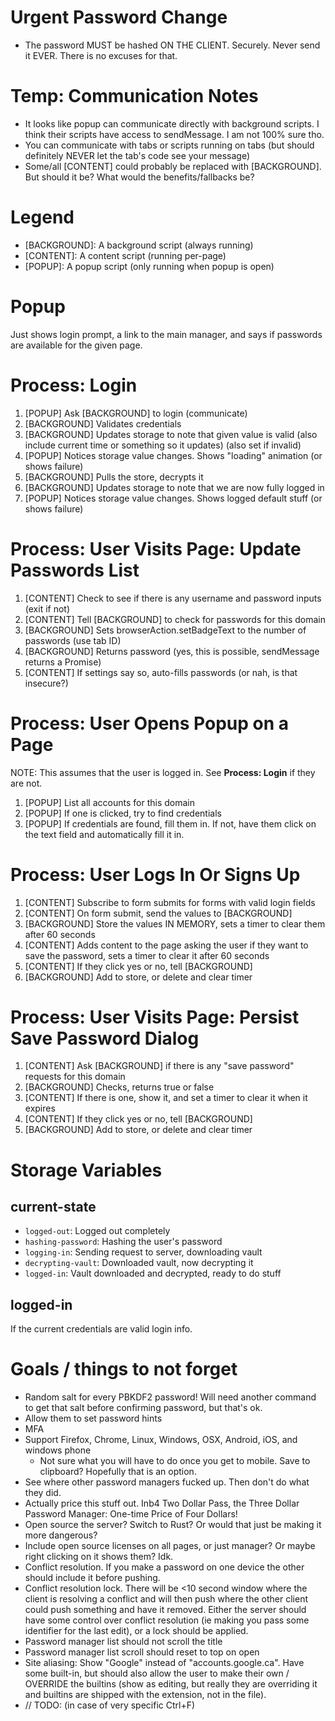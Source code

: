 # Urgent Password Change
- The password MUST be hashed ON THE CLIENT. Securely. Never send it EVER. There is no excuses for that.

# Temp: Communication Notes
- It looks like popup can communicate directly with background scripts. I think their scripts have access to sendMessage. I am not 100% sure tho.
- You can communicate with tabs or scripts running on tabs (but should definitely NEVER let the tab's code see your message)
- Some/all [CONTENT] could probably be replaced with [BACKGROUND]. But should it be? What would the benefits/fallbacks be?

# Legend
- [BACKGROUND]: A background script (always running)
- [CONTENT]: A content script (running per-page)
- [POPUP]: A popup script (only running when popup is open)

# Popup
Just shows login prompt, a link to the main manager, and says if passwords are available for the given page.

# Process: Login
1. [POPUP] Ask [BACKGROUND] to login (communicate)
2. [BACKGROUND] Validates credentials
3. [BACKGROUND] Updates storage to note that given value is valid (also include current time or something so it updates) (also set if invalid)
4. [POPUP] Notices storage value changes. Shows "loading" animation (or shows failure)
5. [BACKGROUND] Pulls the store, decrypts it
6. [BACKGROUND] Updates storage to note that we are now fully logged in
7. [POPUP] Notices storage value changes. Shows logged default stuff (or shows failure)

# Process: User Visits Page: Update Passwords List
1. [CONTENT] Check to see if there is any username and password inputs (exit if not)
2. [CONTENT] Tell [BACKGROUND] to check for passwords for this domain
3. [BACKGROUND] Sets browserAction.setBadgeText to the number of passwords (use tab ID)
4. [BACKGROUND] Returns password (yes, this is possible, sendMessage returns a Promise)
5. [CONTENT] If settings say so, auto-fills passwords (or nah, is that insecure?)

# Process: User Opens Popup on a Page
NOTE: This assumes that the user is logged in. See **Process: Login** if they are not.
1. [POPUP] List all accounts for this domain
2. [POPUP] If one is clicked, try to find credentials
3. [POPUP] If credentials are found, fill them in. If not, have them click on the text field and automatically fill it in.

# Process: User Logs In Or Signs Up
1. [CONTENT] Subscribe to form submits for forms with valid login fields
2. [CONTENT] On form submit, send the values to [BACKGROUND]
3. [BACKGROUND] Store the values IN MEMORY, sets a timer to clear them after 60 seconds
4. [CONTENT] Adds content to the page asking the user if they want to save the password, sets a timer to clear it after 60 seconds
5. [CONTENT] If they click yes or no, tell [BACKGROUND]
6. [BACKGROUND] Add to store, or delete and clear timer

# Process: User Visits Page: Persist Save Password Dialog
1. [CONTENT] Ask [BACKGROUND] if there is any "save password" requests for this domain
2. [BACKGROUND] Checks, returns true or false
3. [CONTENT] If there is one, show it, and set a timer to clear it when it expires
4. [CONTENT] If they click yes or no, tell [BACKGROUND]
5. [BACKGROUND] Add to store, or delete and clear timer

# Storage Variables

## current-state
- `logged-out`: Logged out completely
- `hashing-password`: Hashing the user's password
- `logging-in`: Sending request to server, downloading vault
- `decrypting-vault`: Downloaded vault, now decrypting it
- `logged-in`: Vault downloaded and decrypted, ready to do stuff

## logged-in
If the current credentials are valid login info.

# Goals / things to not forget
- Random salt for every PBKDF2 password! Will need another command to get that salt before confirming password, but that's ok.
- Allow them to set password hints
- MFA
- Support Firefox, Chrome, Linux, Windows, OSX, Android, iOS, and windows phone
    - Not sure what you will have to do once you get to mobile. Save to clipboard? Hopefully that is an option.
- See where other password managers fucked up. Then don't do what they did.
- Actually price this stuff out. Inb4 Two Dollar Pass, the Three Dollar Password Manager: One-time Price of Four Dollars!
- Open source the server? Switch to Rust? Or would that just be making it more dangerous?
- Include open source licenses on all pages, or just manager? Or maybe right clicking on it shows them? Idk.
- Conflict resolution. If you make a password on one device the other should include it before pushing.
- Conflict resolution lock. There will be &lt;10 second window where the client is resolving a conflict and will then push where the other client could push something and have it removed. Either the server should have some control over conflict resolution (ie making you pass some identifier for the last edit), or a lock should be applied.
- Password manager list should not scroll the title
- Password manager list scroll should reset to top on open
- Site aliasing: Show "Google" instead of "accounts.google.ca". Have some built-in, but should also allow the user to make their own / OVERRIDE the builtins (show as editing, but really they are overriding it and builtins are shipped with the extension, not in the file).
- // TODO: (in case of very specific Ctrl+F)
